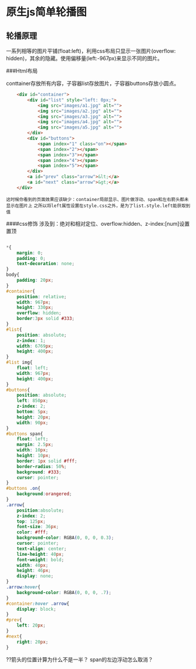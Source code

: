 原生js简单轮播图
==========================
轮播原理
-----------
一系列相等的图片平铺(float:left)，利用css布局只显示一张图片(overflow: hidden)，其余的隐藏。使用偏移量(left:-967px)来显示不同的图片。


###Html布局

conttainer存放所有内容，子容器list存放图片，子容器buttons存放小圆点。

```html
	<div id="container">
		<div id="list" style="left: 0px;">
			<img src="images/a1.jpg" alt="">
			<img src="images/a2.jpg" alt="">
			<img src="images/a3.jpg" alt="">
			<img src="images/a4.jpg" alt="">
			<img src="images/a5.jpg" alt="">
		</div>
		<div id="buttons">
			<span index="1" class="on"></span>
			<span index="2"></span>
			<span index="3"></span>
			<span index="4"></span>
			<span index="5"></span>
		</div>
		<a id="prev" class="arrow">&lt;</a>
        <a id="next" class="arrow">&gt;</a>
	</div>
```
`这时候你看到的页面效果应该缺少：container局部显示、图片做浮动、span和左右箭头都未显示在图片上`
`之所以将left属性设置在style.css之外，是为了list.style.left能获取到值`

####css修饰
涉及到：绝对和相对定位、overflow:hidden、z-index:[num]设置置顶
```css

*{
	margin: 0;
	padding: 0;
	text-decoration: none;
}
body{
	padding: 20px;
}
#container{
	position: relative;
    width: 967px;
    height: 330px;
    overflow: hidden;
    border:3px solid #333;
}
#list{
	position: absolute;
	z-index: 1;
	width: 6769px;
	height: 400px;
}
#list img{
	float: left;
	width: 967px;
	height: 400px;
}
#buttons{
	position: absolute;
	left: 850px;
	z-index: 2;
	bottom: 5px;
	height: 20px;
	width: 90px;
}
#buttons span{
	float: left;
	margin: 2.5px;
	width: 10px;
	height: 10px;
	border: 1px solid #fff;
	border-radius: 50%;
	background: #333;
	cursor: pointer;
}
#buttons .on{
	background:orangered;
}
.arrow{
	position:absolute;
	z-index: 2;
	top: 125px;
	font-size: 36px;
	color: #fff;
	background-color: RGBA(0, 0, 0, 0.3);
	cursor: pointer;
	text-align: center;
	line-height: 40px;
	font-weight: bold;
	width: 40px;
	height: 46px;
	display: none;
}
.arrow:hover{
	background-color: RGBA(0, 0, 0, .7);
}
#container:hover .arrow{
	display: block;
}
#prev{
	left: 20px;
}
#next{
	right: 20px;
}
```


??箭头的位置计算为什么不是一半？
span的左边浮动怎么取消？

